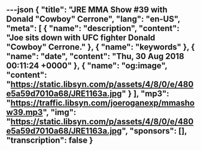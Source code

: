 ---json
{
  "title": "JRE MMA Show #39 with Donald \"Cowboy\" Cerrone",
  "lang": "en-US",
  "meta": [
    {
      "name": "description",
      "content": "Joe sits down with UFC fighter Donald \"Cowboy\" Cerrone."
    },
    {
      "name": "keywords"
    },
    {
      "name": "date",
      "content": "Thu, 30 Aug 2018 00:11:24 +0000"
    },
    {
      "name": "og:image",
      "content": "https://static.libsyn.com/p/assets/4/8/0/e/480e5a59d7010a68/JRE1163a.jpg"
    }
  ],
  "mp3": "https://traffic.libsyn.com/joeroganexp/mmashow39.mp3",
  "img": "https://static.libsyn.com/p/assets/4/8/0/e/480e5a59d7010a68/JRE1163a.jpg",
  "sponsors": [],
  "transcription": false
}
---
<episode-header />

<timemark seconds="0" />

<transcribe-call-to-action />

<episode-footer />